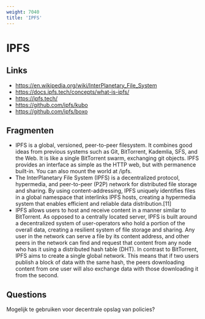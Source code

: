 ```yaml
---
weight: 7040
title: 'IPFS'
---
```


# IPFS

## Links
- https://en.wikipedia.org/wiki/InterPlanetary_File_System
- https://docs.ipfs.tech/concepts/what-is-ipfs/
- https://ipfs.tech/
- https://github.com/ipfs/kubo
- https://github.com/ipfs/boxo

## Fragmenten
- IPFS is a global, versioned, peer-to-peer filesystem. It combines good ideas from previous systems such as Git, BitTorrent, Kademlia, SFS, and the Web. It is like a single BitTorrent swarm, exchanging git objects. IPFS provides an interface as simple as the HTTP web, but with permanence built-in. You can also mount the world at /ipfs.
- The InterPlanetary File System (IPFS) is a decentralized protocol, hypermedia, and peer-to-peer (P2P) network for distributed file storage and sharing. By using content-addressing, IPFS uniquely identifies files in a global namespace that interlinks IPFS hosts, creating a hypermedia system that enables efficient and reliable data distribution.[11]
- IPFS allows users to host and receive content in a manner similar to BitTorrent. As opposed to a centrally located server, IPFS is built around a decentralized system of user-operators who hold a portion of the overall data, creating a resilient system of file storage and sharing. Any user in the network can serve a file by its content address, and other peers in the network can find and request that content from any node who has it using a distributed hash table (DHT). In contrast to BitTorrent, IPFS aims to create a single global network. This means that if two users publish a block of data with the same hash, the peers downloading content from one user will also exchange data with those downloading it from the second.

## Questions
Mogelijk te gebruiken voor decentrale opslag van policies?
